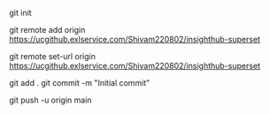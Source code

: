git init


git remote add origin https://ucgithub.exlservice.com/Shivam220802/insighthub-superset

git remote set-url origin https://ucgithub.exlservice.com/Shivam220802/insighthub-superset



git add .
git commit -m "Initial commit"


git push -u origin main
